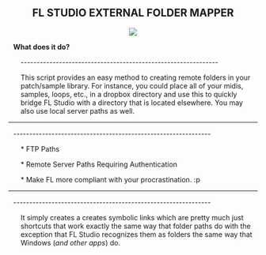 <h2 style="text-align:center;width:100%;">FL STUDIO EXTERNAL FOLDER MAPPER</h2>
<p style="display:block;width:100%;text-align:center;"><img src="https://i.imgur.com/lWHLgrl.png"/></p>

<p style="padding-left:10px;"><strong>What does it do?</strong>
<p style="padding-left:25px;">--------------------------------------------------------------</p>
<p style="padding-left:25px;">This script provides an easy method to creating remote folders
in your patch/sample library. For instance, you could place all
of your midis, samples, loops, etc., in a dropbox directory and
use this to quickly bridge FL Studio with a directory that is
located elsewhere. You may also use local server paths as well.</p>
<hr></hr>
<p style="padding-left:10px;><strong>What does it NOT do?</strong></p>
<p style="padding-left:25px;">--------------------------------------------------------------</p>
<p style="padding-left:25px;">* FTP Paths</p>
<p style="padding-left:25px;">* Remote Server Paths Requiring Authentication</p>
<p style="padding-left:25px;">* Make FL more compliant with your procrastination. :p</p>
<hr></hr>	
<p style="padding-left:10px;><strong>How does it work?</strong></p>
<p style="padding-left:25px;">--------------------------------------------------------------</p>
<p style="padding-left:25px;">It simply creates a creates symbolic links which are pretty
much just shortcuts that work exactly the same way that folder
paths do with the exception that FL Studio recognizes them as
folders the same way that Windows (<i>and other apps</i>) do.</p>
